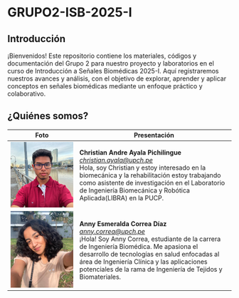 # GRUPO2-ISB-2025-I
## Introducción
¡Bienvenidos! Este repositorio contiene los materiales, códigos y documentación del Grupo 2 para nuestro proyecto y laboratorios en el curso de Introducción a Señales Biomédicas 2025-I. Aquí registraremos nuestros avances y análisis, con el objetivo de explorar, aprender y aplicar conceptos en señales biomédicas mediante un enfoque práctico y colaborativo.
## ¿Quiénes somos?
| Foto | Presentación | 
|----------|----------|
| ![Christian Andre Ayala Pichilingue](fotos/ayala.jpeg)     | **Christian Andre Ayala Pichilingue** <br>*christian.ayala@upch.pe* <br>Hola, soy Christian y estoy interesado en la biomecánica y la rehabilitación estoy trabajando como asistente de investigación en el Laboratorio de Ingeniería Biomecánica y Robótica Aplicada(LIBRA) en la PUCP.  |
| ![Anny Esmeralda Correa Díaz](fotos/Anny.jpeg)     | **Anny Esmeralda Correa Díaz** <br>*anny.correa@upch.pe* <br>¡Hola! Soy Anny Correa, estudiante de la carrera de Ingeniería Biomédica. Me apasiona el desarrollo de tecnologías en salud enfocadas al área de Ingeniería Clínica y las aplicaciones potenciales de la rama de Ingeniería de Tejidos y Biomateriales.  |
